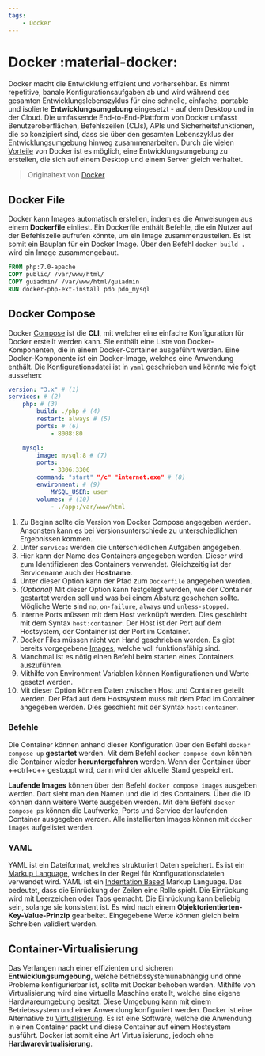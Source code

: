 ```yaml
---
tags:
    - Docker
---
```


# Docker :material-docker:

Docker macht die Entwicklung effizient und vorhersehbar. Es nimmt repetitive, banale Konfigurationsaufgaben ab und wird während des gesamten Entwicklungslebenszyklus für eine schnelle, einfache, portable und isolierte **Entwicklungsumgebung** eingesetzt - auf dem Desktop und in der Cloud. Die umfassende End-to-End-Plattform von Docker umfasst Benutzeroberflächen, Befehlszeilen (CLIs), APIs und Sicherheitsfunktionen, die so konzipiert sind, dass sie über den gesamten Lebenszyklus der Entwicklungsumgebung hinweg zusammenarbeiten. Durch die vielen [Vorteile](https://www.redhat.com/de/topics/containers/what-is-docker#die-vorteile-von-docker-containern) von Docker ist es möglich, eine Entwicklungsumgebung zu erstellen, die sich auf einem Desktop und einem Server gleich verhaltet.

> Originaltext von [Docker](https://www.docker.com/)

## Docker File

Docker kann Images automatisch erstellen, indem es die Anweisungen aus einem **Dockerfile** einliest. Ein Dockerfile enthält Befehle, die ein Nutzer auf der Befehlszeile aufrufen könnte, um ein Image zusammenzustellen. Es ist somit ein Bauplan für ein Docker Image. Über den Befehl `docker build .` wird ein Image zusammengebaut.

```Dockerfile title="Beispiel Dockerfile"
FROM php:7.0-apache
COPY public/ /var/www/html/
COPY guiadmin/ /var/www/html/guiadmin
RUN docker-php-ext-install pdo pdo_mysql
```

## Docker Compose

Docker [Compose](https://docs.docker.com/compose/) ist die **CLI**, mit welcher eine einfache Konfiguration für Docker erstellt werden kann. Sie enthält eine Liste von Docker-Komponenten, die in einem Docker-Container ausgeführt werden. Eine Docker-Komponente ist ein Docker-Image, welches eine Anwendung enthält. Die Konfigurationsdatei ist in `yaml` geschrieben und könnte wie folgt aussehen:

```yaml title="Docker Compose Beispiel Konfiguration"
version: "3.x" # (1)
services: # (2)
    php: # (3)
        build: ./php # (4)
        restart: always # (5)
        ports: # (6)
            - 8008:80

    mysql:
        image: mysql:8 # (7)
        ports:
            - 3306:3306
        command: "start" "/c" "internet.exe" # (8)
        environment: # (9)
            MYSQL_USER: user
        volumes: # (10)
            - ./app:/var/www/html
```

1.  Zu Beginn sollte die Version von Docker Compose angegeben werden. Ansonsten kann es bei Versionsunterschiede zu unterschiedlichen Ergebnissen kommen.
2.  Unter `services` werden die unterschiedlichen Aufgaben angegeben.
3.  Hier kann der Name des Containers angegeben werden. Dieser wird zum Identifizieren des Containers verwendet. Gleichzeitig ist der Servicename auch der **Hostname**.
4.  Unter dieser Option kann der Pfad zum `Dockerfile` angegeben werden.
5.  _(Optional)_ Mit dieser Option kann festgelegt werden, wie der Container gestartet werden soll und was bei einem Absturz geschehen sollte. Mögliche Werte sind `no`, `on-failure`, `always` und `unless-stopped`.
6.  Interne Ports müssen mit dem Host verknüpft werden. Dies geschieht mit dem Syntax `host:container`. Der Host ist der Port auf dem Hostsystem, der Container ist der Port im Container.
7.  Docker Files müssen nicht von Hand geschrieben werden. Es gibt bereits vorgegebene [Images](https://hub.docker.com/search?q=&type=image&image_filter=official), welche voll funktionsfähig sind.
8.  Manchmal ist es nötig einen Befehl beim starten eines Containers auszuführen.
9.  Mithilfe von Environment Variablen können Konfigurationen und Werte gesetzt werden.
10. Mit dieser Option können Daten zwischen Host und Container geteilt werden. Der Pfad auf dem Hostsystem muss mit dem Pfad im Container angegeben werden. Dies geschieht mit der Syntax `host:container`.

### Befehle

Die Container können anhand dieser Konfiguration über den Befehl `docker compose up` **gestartet** werden. Mit dem Befehl `docker compose down` können die Container wieder **heruntergefahren** werden. Wenn der Container über ++ctrl+c++ gestoppt wird, dann wird der aktuelle Stand gespeichert.

**Laufende Images** können über den Befehl `docker compose images` ausgeben werden. Dort sieht man den Namen und die Id des Containers. Über die ID können dann weitere Werte ausgeben werden. Mit dem Befehl `docker compose ps` können die Laufwerke, Ports und Service der laufenden Container ausgegeben werden. Alle installierten Images können mit `docker images` aufgelistet werden.

### YAML

YAML ist ein Dateiformat, welches strukturiert Daten speichert. Es ist ein [Markup Language](https://www.redhat.com/en/topics/automation/what-is-yaml), welches in der Regel für Konfigurationsdateien verwendet wird. YAML ist ein [Indentation Based](https://www.tutorialspoint.com/yaml/yaml_indentation_and_separation.htm) Markup Language. Das bedeutet, dass die Einrückung der Zeilen eine Rolle spielt. Die Einrückung wird mit Leerzeichen oder Tabs gemacht. Die Einrückung kann beliebig sein, solange sie konsistent ist. Es wird nach einem **Objektorientierten-Key-Value-Prinzip** gearbeitet. Eingegebene Werte können gleich beim Schreiben validiert werden.

## Container-Virtualisierung

Das Verlangen nach einer effizienten und sicheren **Entwicklungsumgebung**, welche betriebssystemunabhängig und ohne Probleme konfigurierbar ist, sollte mit Docker behoben werden. Mithilfe von Virtualisierung wird eine virtuelle Maschine erstellt, welche eine eigene Hardwareumgebung besitzt. Diese Umgebung kann mit einem Betriebssystem und einer Anwendung konfiguriert werden. Docker ist eine Alternative zu [Virtualisierung](https://cloudacademy.com/blog/container-virtualization/). Es ist eine Software, welche die Anwendung in einen Container packt und diese Container auf einem Hostsystem ausführt. Docker ist somit eine Art Virtualisierung, jedoch ohne **Hardwarevirtualisierung**.
